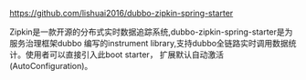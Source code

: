 https://github.com/lishuai2016/dubbo-zipkin-spring-starter


Zipkin是一款开源的分布式实时数据追踪系统,dubbo-zipkin-spring-starter是为服务治理框架dubbo 
编写的instrument library,支持dubbo全链路实时调用数据统计。使用者可以直接引入此boot starter，
扩展默认自动激活(AutoConfiguration)。